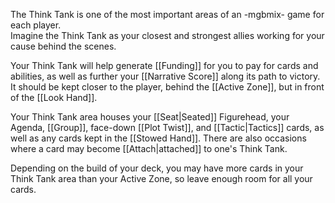 The Think Tank is one of the most important areas of an -mgbmix- game for each player.   
Imagine the Think Tank as your closest and strongest allies working for your cause behind the scenes. 

Your Think Tank will help generate [[Funding]] for you to pay for cards and abilities, as well as further your [[Narrative Score]] along its path to victory. It should be kept closer to the player, behind the [[Active Zone]], but in front of the [[Look Hand]]. 

Your Think Tank area houses your [[Seat|Seated]] Figurehead, your Agenda, [[Group]], face-down [[Plot Twist]], and [[Tactic|Tactics]] cards, as well as any cards kept in the [[Stowed Hand]]. There are also occasions where a card may become [[Attach|attached]] to one's Think Tank.

Depending on the build of your deck, you may have more cards in your Think Tank area than your Active Zone, so leave enough room for all your cards.
